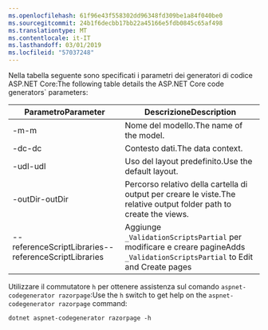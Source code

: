 ```yaml
---
ms.openlocfilehash: 61f96e43f558302dd96348fd309be1a84f040be0
ms.sourcegitcommit: 24b1f6decbb17bb22a45166e5fdb0845c65af498
ms.translationtype: MT
ms.contentlocale: it-IT
ms.lasthandoff: 03/01/2019
ms.locfileid: "57037248"
---
```

<a name="codegenerator"></a> <span data-ttu-id="bf66b-101">Nella tabella seguente sono specificati i parametri dei generatori di codice ASP.NET Core:</span><span class="sxs-lookup"><span data-stu-id="bf66b-101">The following table details the ASP.NET Core code generators\` parameters:</span></span>

| <span data-ttu-id="bf66b-102">Parametro</span><span class="sxs-lookup"><span data-stu-id="bf66b-102">Parameter</span></span>               | <span data-ttu-id="bf66b-103">Descrizione</span><span class="sxs-lookup"><span data-stu-id="bf66b-103">Description</span></span>|
| ----------------- | ------------ |
| <span data-ttu-id="bf66b-104">-m</span><span class="sxs-lookup"><span data-stu-id="bf66b-104">-m</span></span>  | <span data-ttu-id="bf66b-105">Nome del modello.</span><span class="sxs-lookup"><span data-stu-id="bf66b-105">The name of the model.</span></span> |
| <span data-ttu-id="bf66b-106">-dc</span><span class="sxs-lookup"><span data-stu-id="bf66b-106">-dc</span></span>  | <span data-ttu-id="bf66b-107">Contesto dati.</span><span class="sxs-lookup"><span data-stu-id="bf66b-107">The data context.</span></span> |
| <span data-ttu-id="bf66b-108">-udl</span><span class="sxs-lookup"><span data-stu-id="bf66b-108">-udl</span></span> | <span data-ttu-id="bf66b-109">Uso del layout predefinito.</span><span class="sxs-lookup"><span data-stu-id="bf66b-109">Use the default layout.</span></span> |
| <span data-ttu-id="bf66b-110">-outDir</span><span class="sxs-lookup"><span data-stu-id="bf66b-110">-outDir</span></span> | <span data-ttu-id="bf66b-111">Percorso relativo della cartella di output per creare le viste.</span><span class="sxs-lookup"><span data-stu-id="bf66b-111">The relative output folder path to create the views.</span></span> |
| <span data-ttu-id="bf66b-112">--referenceScriptLibraries</span><span class="sxs-lookup"><span data-stu-id="bf66b-112">--referenceScriptLibraries</span></span> | <span data-ttu-id="bf66b-113">Aggiunge `_ValidationScriptsPartial` per modificare e creare pagine</span><span class="sxs-lookup"><span data-stu-id="bf66b-113">Adds `_ValidationScriptsPartial` to Edit and Create pages</span></span> |

<span data-ttu-id="bf66b-114">Utilizzare il commutatore `h` per ottenere assistenza sul comando `aspnet-codegenerator razorpage`:</span><span class="sxs-lookup"><span data-stu-id="bf66b-114">Use the `h` switch to get help on the `aspnet-codegenerator razorpage` command:</span></span>

```console
dotnet aspnet-codegenerator razorpage -h
```
